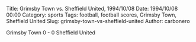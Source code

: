 Title: Grimsby Town vs. Sheffield United, 1994/10/08
Date: 1994/10/08 00:00
Category: sports
Tags: football, football scores, Grimsby Town, Sheffield United
Slug: grimsby-town-vs-sheffield-united
Author: carbonero


Grimsby Town 0 - 0 Sheffield United
